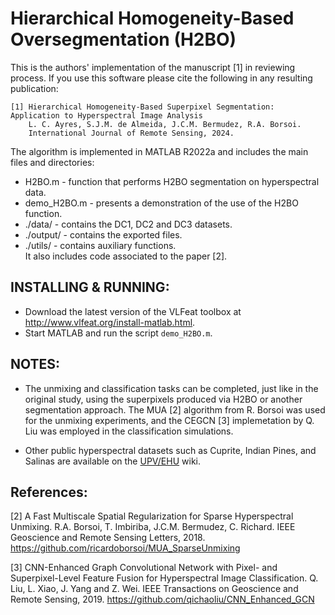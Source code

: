 # Hierarchical Homogeneity-Based Oversegmentation (H2BO)

This is the authors' implementation of the manuscript [1] in reviewing process. If you use this software please cite the following in any resulting publication:

    [1] Hierarchical Homogeneity-Based Superpixel Segmentation: Application to Hyperspectral Image Analysis
        L. C. Ayres, S.J.M. de Almeida, J.C.M. Bermudez, R.A. Borsoi.
        International Journal of Remote Sensing, 2024.

The algorithm is implemented in MATLAB R2022a and includes the main files and directories:
-  H2BO.m		- function that performs H2BO segmentation on hyperspectral data.
-  demo_H2BO.m	- presents a demonstration of the use of the H2BO function.
-  ./data/ 		- contains the DC1, DC2 and DC3 datasets.
-  ./output/ 	- contains the exported files.
-  ./utils/ 	- contains auxiliary functions.       
It also includes code associated to the paper [2].

## INSTALLING & RUNNING:
* Download the latest version of the VLFeat toolbox at http://www.vlfeat.org/install-matlab.html.
* Start MATLAB and run the script `demo_H2BO.m`.

## NOTES:
* The unmixing and classification tasks can be completed, just like in the original study, using the superpixels produced via H2BO or another segmentation approach. The MUA [2] algorithm from R. Borsoi was used for the unmixing experiments, and the CEGCN [3] implemetation by Q. Liu was employed in the classification simulations.

* Other public hyperspectral datasets such as Cuprite, Indian Pines, and Salinas are available on the [UPV/EHU](http://www.ehu.eus/ccwintco/index.php?title=Hyperspectral_Remote_Sensing_Scenes) wiki.

## References:

[2] A Fast Multiscale Spatial Regularization for Sparse Hyperspectral Unmixing.
        R.A. Borsoi, T. Imbiriba, J.C.M. Bermudez, C. Richard.
        IEEE Geoscience and Remote Sensing Letters, 2018.
		https://github.com/ricardoborsoi/MUA_SparseUnmixing
		
[3] CNN-Enhanced Graph Convolutional Network with Pixel- and Superpixel-Level Feature Fusion for Hyperspectral Image Classification.
		Q. Liu, L. Xiao, J. Yang and Z. Wei.
		IEEE Transactions on Geoscience and Remote Sensing, 2019.
		https://github.com/qichaoliu/CNN_Enhanced_GCN 
 
